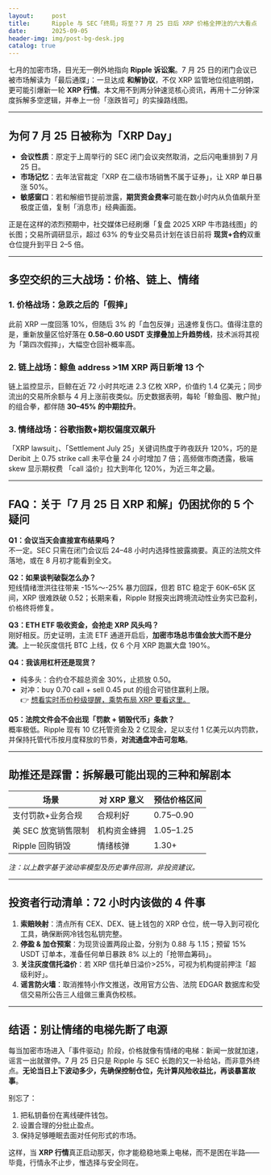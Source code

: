 ```yaml
---
layout:     post
title:      Ripple 与 SEC「终局」将至？7 月 25 日后 XRP 价格全押注的六大看点
date:       2025-09-05
header-img: img/post-bg-desk.jpg
catalog: true
---
```


七月的加密市场，目光无一例外地指向 **Ripple 诉讼案**。7 月 25 日的闭门会议已被市场解读为「最后通牒」：一旦达成 **和解协议**，不仅 XRP 监管地位彻底明朗，更可能引爆新一轮 **XRP 行情**。本文用不到两分钟速览核心资讯，再用十二分钟深度拆解多空逻辑，并奉上一份「涨跌皆可」的实操路线图。

---

## 为何 7 月 25 日被称为「XRP Day」

- **会议性质**：原定于上周举行的 SEC 闭门会议突然取消，之后闪电重排到 7 月 25 日。  
- **市场记忆**：去年法官裁定「XRP 在二级市场销售不属于证券」，让 XRP 单日暴涨 50%。  
- **敏感窗口**：若和解细节提前泄露，**期货资金费率**可能在数小时内从负值飙升至极度正值，复制「消息市」经典画面。

正是在这样的浓烈预期中，社交媒体已经刷爆「复盘 2025 XRP 牛市路线图」的长图；交易所调研显示，超过 63% 的专业交易员计划在该日前将 **现货+合约**双重仓位提升到平日 2–5 倍。

---

## 多空交织的三大战场：价格、链上、情绪

### 1. 价格战场：急跌之后的「假摔」  

此前 XRP 一度回落 10%，但随后 3% 的「血包反弹」迅速修复伤口。值得注意的是，重新放量区恰好落在 **0.58–0.60 USDT 支撑叠加上升趋势线**，技术派将其视为「第四次假摔」，大幅空仓回补概率高。

### 2. 链上战场：鲸鱼 address >1M XRP 两日新增 13 个  

链上监控显示，巨鲸在近 72 小时共吃进 2.3 亿枚 XRP，价值约 1.4 亿美元；同步流出的交易所余额与 4 月上涨前夜类似。历史数据表明，每轮「鲸鱼囤、散户抛」的组合拳，都伴随 **30–45% 的中期拉升**。

### 3. 情绪战场：谷歌指数+期权偏度双飙升  

「XRP lawsuit」、「Settlement July 25」关键词热度于昨夜跃升 120%，巧的是 Deribit 上 0.75 strike call 未平仓量 24 小时增加 7 倍；高频做市商透露，极端 skew 显示期权费 「call 溢价」拉大到年化 120%，为近三年之最。

---

## FAQ：关于「7 月 25 日 XRP 和解」仍困扰你的 5 个疑问

**Q1：会议当天会直接宣布结果吗？**  
不一定。SEC 只需在闭门会议后 24–48 小时内选择性披露摘要。真正的法院文件落地，或在 8 月初才能看到全文。

**Q2：如果谈判破裂怎么办？**  
短线情绪泄洪往往带来 -15%～-25% 暴力回踩，但若 BTC 稳定于 60K–65K 区间，XRP 很难跌破 0.52；长期来看，Ripple 财报突出跨境流动性业务实已盈利，价格终将修复。

**Q3：ETH ETF 吸收资金，会抢走 XRP 风头吗？**  
刚好相反。历史证明，主流 ETF 通道开启后，**加密市场总市值会放大而不是分流**。上一轮灰度信托 BTC 上线，仅 6 个月 XRP 跑赢大盘 190%。

**Q4：我该用杠杆还是现货？**  
- 纯多头：合约仓不超总资金 30%，止损放 0.50。  
- 对冲：buy 0.70 call + sell 0.45 put 的组合可锁住赢利上限。  
👉 [想看实时币价秒级提醒，乘势布局 XRP 要看这里。](https://okxdog.com/)

**Q5：法院文件会不会出现「罚款 + 销毁代币」条款？**  
概率极低。Ripple 现有 10 亿托管资金及 2 亿现金，足以支付 1 亿美元以内罚款，并保持托管代币按月度释放的节奏，**对流通盘冲击可忽略**。

---

## 助推还是踩雷：拆解最可能出现的三种和解剧本

| 场景                | 对 XRP 意义       | 预估价格区间  |
|---------------------|-------------------|---------------|
| 支付罚款+业务合规   | 合规利好          | 0.75–0.90     |
| 美 SEC 放宽销售限制 | 机构资金蜂拥      | 1.05–1.25     |
| Ripple 回购销毁     | 情绪核弹          | 1.30+         |

*注：以上数字基于波动率模型及历史事件回测，非投资建议。*

---

## 投资者行动清单：72 小时内该做的 4 件事

1. **索赔映射**：清点所有 CEX、DEX、链上钱包的 XRP 仓位，统一导入到可视化工具，确保断网冷钱包私钥完整。  
2. **停盈 & 加仓预案**：为现货设置两段止盈，分别为 0.88 与 1.15；预留 15% USDT 订单本，准备任何单日暴跌 8% 以上的「抢带血筹码」。  
3. **关注灰度信托溢价**：若 XRP 信托单日溢价>25%，可视为机构提前押注「超级利好」。  
4. **谣言防火墙**：取消推特小作文推送，改用官方公告、法院 EDGAR 数据库和受信交易所公告三人组做三重真伪校核。

---

## 结语：别让情绪的电梯先断了电源

每当加密市场进入「事件驱动」阶段，价格就像有情绪的电梯：新闻一放就加速，谣言一出就骤停。7 月 25 日只是 Ripple 与 SEC 长跑的又一补给站，而非意外终点。**无论当日上下波动多少，先确保控制仓位，先计算风险收益比，再谈暴富故事**。

别忘了：  
1. 把私钥备份在离线硬件钱包。  
2. 设置合理的分批止盈点。  
3. 保持足够睡眠去面对任何形式的市场。  

这样，当 **XRP 行情**真正启动那天，你才能稳稳地乘上电梯，而不是困在半路——毕竟，行情永不止步，惟选择与安全同在。